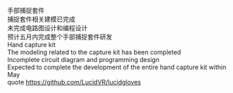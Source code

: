手部捕捉套件 <br/>
捕捉套件相关建模已完成 <br/>
未完成电路图设计和编程设计 <br/>
预计五月内完成整个手部捕捉套件研发 <br/>
Hand capture kit <br/>
The modeling related to the capture kit has been completed <br/>
Incomplete circuit diagram and programming design <br/>
Expected to complete the development of the entire hand capture kit within May <br/>
quote https://github.com/LucidVR/lucidgloves <br/>
